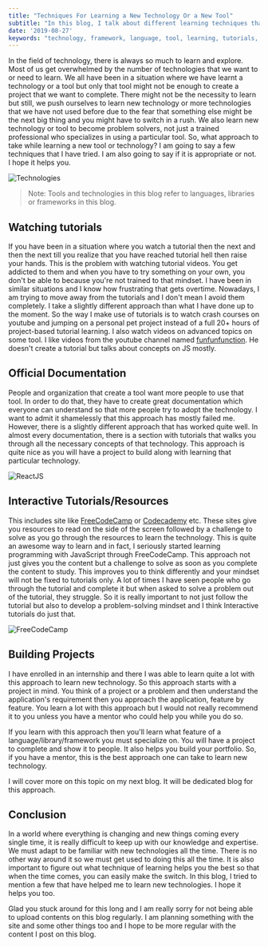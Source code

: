 ```yaml
---
title: "Techniques For Learning a New Technology Or a New Tool"
subtitle: "In this blog, I talk about different learning techniques that works best to learn a new tool or technology"
date: '2019-08-27'
keywords: "technology, framework, language, tool, learning, tutorials, documentation, mentor"
---
```


In the field of technology, there is always so much to learn and explore. Most of us get overwhelmed by the number of technologies that we want to or need to learn. We all have been in a situation where we have learnt a technology or a tool but only that tool might not be enough to create a project that we want to complete. There might not be the necessity to learn but still, we push ourselves to learn new technology or more technologies that we have not used before due to the fear that something else might be the next big thing and you might have to switch in a rush. We also learn new technology or tool to become problem solvers, not just a trained professional who specializes in using a particular tool. So, what approach to take while learning a new tool or technology? I am going to say a few techniques that I have tried. I am also going to say if it is appropriate or not. I hope it helps you.



![Technologies](images/js-technologies.jpeg)

> Note: Tools and technologies in this blog refer to languages, libraries or frameworks in this blog.

## Watching tutorials

If you have been in a situation where you watch a tutorial then the next and then the next till you realize that you have reached tutorial hell then raise your hands. This is the problem with watching tutorial videos. You get addicted to them and when you have to try something on your own, you don't be able to because you're not trained to that mindset. I have been in similar situations and I know how frustrating that gets overtime. Nowadays, I am trying to move away from the tutorials and I don't mean I avoid them completely. I take a slightly different approach than what I have done up to the moment. So the way I make use of tutorials is to watch crash courses on youtube and jumping on a personal pet project instead of a full 20+ hours of project-based tutorial learning. I also watch videos on advanced topics on some tool. I like videos from the youtube channel named <a href='https://www.youtube.com/channel/UCO1cgjhGzsSYb1rsB4bFe4Q' target='_blank'>funfunfunction</a>. He doesn't create a tutorial but talks about concepts on JS mostly. 

## Official Documentation

People and organization that create a tool want more people to use that tool. In order to do that, they have to create great documentation which everyone can understand so that more people try to adopt the technology. I want to admit it shamelessly that this approach has mostly failed me. 
However, there is a slightly different approach that has worked quite well. In almost every documentation, there is a section with tutorials that walks you through all the necessary concepts of that technology. This approach is quite nice as you will have a project to build along with learning that particular technology.

![ReactJS](images/react-js.png 'React JS')

## Interactive Tutorials/Resources

This includes site like <a href='https://freecodecamp.org' target='_blank'>FreeCodeCamp</a> or <a href='https://www.codecademy.com/' target='_blank'>Codecademy</a> etc. These sites give you resources to read on the side of the screen followed by a challenge to solve as you go through the resources to learn the technology. This is quite an awesome way to learn and in fact, I seriously started learning programming with JavaScript through FreeCodeCamp. This approach not just gives you the content but a challenge to solve as soon as you complete the content to study. This improves you to think differently and your mindset will not be fixed to tutorials only. A lot of times I have seen people who go through the tutorial and complete it but when asked to solve a problem out of the tutorial, they struggle. So it is really important to not just follow the tutorial but also to develop a problem-solving mindset and I think Interactive tutorials do just that.

![FreeCodeCamp](images/freecodecamp.png 'FreeCodeCamp')

## Building Projects

I have enrolled in an internship and there I was able to learn quite a lot with this approach to learn new technology. So this approach starts with a project in mind. You think of a project or a problem and then understand the application's requirement then you approach the application, feature by feature. You learn a lot with this approach but I would not really recommend it to you unless you have a mentor who could help you while you do so.

If you learn with this approach then you'll learn what feature of a language/library/framework you must specialize on. You will have a project to complete and show it to people. It also helps you build your portfolio. So, if you have a mentor, this is the best approach one can take to learn new technology.

I will cover more on this topic on my next blog. It will be dedicated blog for this approach.

## Conclusion

In a world where everything is changing and new things coming every single time, it is really difficult to keep up with our knowledge and expertise. We must adapt to be familiar with new technologies all the time. There is no other way around it so we must get used to doing this all the time. It is also important to figure out what technique of learning helps you the best so that when the time comes, you can easily make the switch. In this blog, I tried to mention a few that have helped me to learn new technologies. I hope it helps you too. 

Glad you stuck around for this long and I am really sorry for not being able to upload contents on this blog regularly. I am planning something with the site and some other things too and I hope to be more regular with the content I post on this blog.